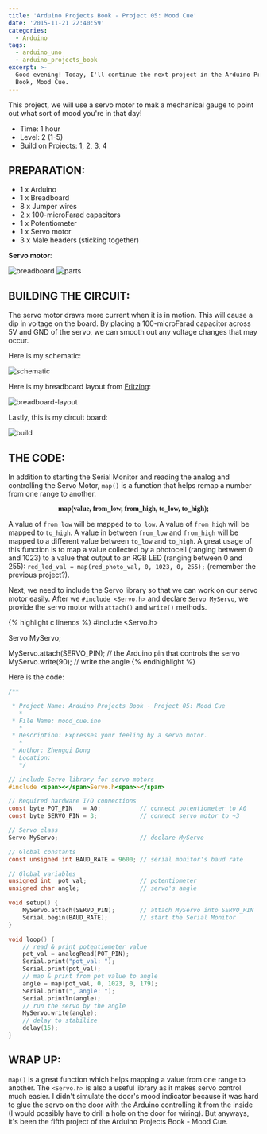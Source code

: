 ```yaml
---
title: 'Arduino Projects Book - Project 05: Mood Cue'
date: '2015-11-21 22:40:59'
categories:
  - Arduino
tags:
  - arduino_uno
  - arduino_projects_book
excerpt: >-
  Good evening! Today, I'll continue the next project in the Arduino Projects
  Book, Mood Cue.
---
```


This project, we will use a servo motor to mak a mechanical gauge to point out what sort of mood you're in that day!
- Time: 1 hour
- Level: 2 (1-5)
- Build on Projects: 1, 2, 3, 4

## **PREPARATION:**

- 1 x Arduino
- 1 x Breadboard
- 8 x Jumper wires
- 2 x 100-microFarad capacitors
- 1 x Potentiometer
- 1 x Servo motor
- 3 x Male headers (sticking together)

**Servo motor**: 

![breadboard](../images/breadboard.jpg)
![parts](../images/arduino-projects-book-project-05/parts.jpg)


## **BUILDING THE CIRCUIT:**

The servo motor draws more current when it is in motion. This will cause a dip in voltage on the board. By placing a 100-microFarad capacitor across 5V and GND of the servo, we can smooth out any voltage changes that may occur.

Here is my schematic:

![schematic](../images/arduino-projects-book-project-05/schematic.png)

Here is my breadboard layout from [Fritzing](http://fritzing.org/home/):

![breadboard-layout](../images/arduino-projects-book-project-05/breadboard-layout.jpg)

Lastly, this is my circuit board:

![build](../images/arduino-projects-book-project-05/build.jpg)

## **THE CODE:**

In addition to starting the Serial Monitor and reading the analog and controlling the Servo Motor, `map()` is a function that helps remap a number from one range to another.

<p align="center"><font face="consolas"><b>map(value, from_low, from_high, to_low, to_high);</b></font></p>

A value of `from_low` will be mapped to `to_low`. A value of `from_high` will be mapped to `to_high`. A value in between `from_low` and `from_high` will be mapped to a different value between `to_low` and `to_high`. A great usage of this function is to map a value collected by a photocell (ranging between 0 and 1023) to a value that output to an RGB LED (ranging between 0 and 255): `red_led_val = map(red_photo_val, 0, 1023, 0, 255);` (remember the previous project?).

Next, we need to include the Servo library so that we can work on our servo motor easily. After we `#include <Servo.h>` and declare `Servo MyServo`, we provide the servo motor with `attach()` and `write()` methods.

{% highlight c linenos %}
#include <span><</span>Servo.h<span>></span>

Servo MyServo;

MyServo.attach(SERVO_PIN);  // the Arduino pin that controls the servo
MyServo.write(90);          // write the angle
{% endhighlight %}

Here is the code: 



```C
/**

 * Project Name: Arduino Projects Book - Project 05: Mood Cue
   *
 * File Name: mood_cue.ino
   *
 * Description: Expresses your feeling by a servo motor.
   *
 * Author: Zhengqi Dong
 * Location:  
   */

// include Servo library for servo motors
#include <span><</span>Servo.h<span>></span>

// Required hardware I/O connections
const byte POT_PIN   = A0;           // connect potentiometer to A0
const byte SERVO_PIN = 3;            // connect servo motor to ~3

// Servo class
Servo MyServo;                       // declare MyServo

// Global constants
const unsigned int BAUD_RATE = 9600; // serial monitor's baud rate

// Global variables
unsigned int  pot_val;               // potentiometer
unsigned char angle;                 // servo's angle

void setup() {
    MyServo.attach(SERVO_PIN);       // attach MyServo into SERVO_PIN
    Serial.begin(BAUD_RATE);         // start the Serial Monitor
}

void loop() {
    // read & print potentiometer value
    pot_val = analogRead(POT_PIN);
    Serial.print("pot_val: ");
    Serial.print(pot_val);
    // map & print from pot value to angle
    angle = map(pot_val, 0, 1023, 0, 179);
    Serial.print(", angle: ");
    Serial.println(angle);
    // run the servo by the angle
    MyServo.write(angle);
    // delay to stabilize
    delay(15);
}
```






<!-- 
## **USING:**

<div class="embedded-video">
  <iframe width="720" height="405" src="https://www.youtube.com/embed/AD3L59OoNMg?list=PLt_UZum7NVtmFEVMdv4XH8TgXzJvzd78x" frameborder="0" allowfullscreen=""></iframe>
</div> -->

## **WRAP UP:**

`map()` is a great function which helps mapping a value from one range to another. The `<Servo.h>` is also a useful library as it makes servo control much easier. I didn't simulate the door's mood indicator because it was hard to glue the servo on the door with the Arduino controlling it from the inside (I would possibly have to drill a hole on the door for wiring). But anyways, it's been the fifth project of the Arduino Projects Book - Mood Cue.
